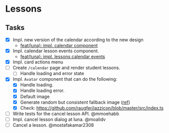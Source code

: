 # Lessons

## Tasks

- [x] Impl. new version of the calendar according to the new design
  - [feat(luna): impl. calendar component](https://github.com/litespace-org/litespace/pull/118)
- [x] Impl. calendar lesson events component.
  - [feat(luna): impl. lessons calendar events](https://github.com/litespace-org/litespace/pull/127)
- [x] Impl. card actions menu
- [ ] Create `/calendar` page and render student lessons.
  - [ ] Handle loading and error state
- [x] Impl. `Avatar` component that can do the following:
  - [x] Handle loading.
  - [x] Handle loading error.
  - [x] Default image
  - [x] Generate random but consistent fallback image ([ref](https://github.com/loweisz/generate-avatar/blob/master/lib/generateFromString.ts))
  - [x] Check: https://github.com/raugfer/jazzicon/blob/master/src/index.ts
- [ ] Write tests for the cancel lesson API. @mmoehabb
- [ ] Impl. cancel lesson dialog at luna. @moalidv
- [ ] Cancel a lesson. @mostafakamar2308
